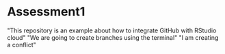 # Assessment1
"This repository is an example about how to integrate GitHub with RStudio cloud"
"We are going to create branches using the terminal"
"I am creating a conflict"






